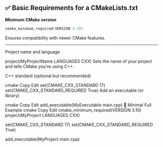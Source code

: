 ## ✅ Basic Requirements for a CMakeLists.txt
**Minimum CMake version**
```c
cmake_minimum_required(VERSION 3.10)
```
Ensures compatibility with newer CMake features.

---

Project name and language

project(MyProjectName LANGUAGES CXX)
Sets the name of your project and tells CMake you're using C++.

C++ standard (optional but recommended)

cmake
Copy
Edit
set(CMAKE_CXX_STANDARD 17)
set(CMAKE_CXX_STANDARD_REQUIRED True)
Add an executable (or library)

cmake
Copy
Edit
add_executable(MyExecutable main.cpp)
🧱 Minimal Full Example
cmake
Copy
Edit
cmake_minimum_required(VERSION 3.10)
project(MyProject LANGUAGES CXX)

set(CMAKE_CXX_STANDARD 17)
set(CMAKE_CXX_STANDARD_REQUIRED True)

add_executable(MyProject main.cpp)
